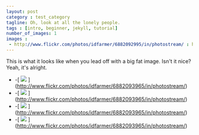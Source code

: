 ```yaml
---
layout: post
category : test_category
tagline: Oh, look at all the lonely people.
tags : [intro, beginner, jekyll, tutorial]
number_of_images: 1
images :
 - http://www.flickr.com/photos/idfarmer/6882092995/in/photostream/ : http://farm8.staticflickr.com/7187/6882092995_473a605019_b.jpg
---
```


This is what it looks like when you lead off with a big fat image. Isn't it nice?
Yeah, it's alright.



- -[ ![](http://farm8.staticflickr.com/7207/6882093965_d4237d0633_m.jpg) ] (http://www.flickr.com/photos/idfarmer/6882093965/in/photostream/)
- -[ ![](http://farm8.staticflickr.com/7207/6882093965_d4237d0633_n.jpg) ] (http://www.flickr.com/photos/idfarmer/6882093965/in/photostream/)
- -[ ![](http://farm8.staticflickr.com/7207/6882093965_d4237d0633.jpg) ] (http://www.flickr.com/photos/idfarmer/6882093965/in/photostream/)
- -[ ![](http://farm8.staticflickr.com/7207/6882093965_d4237d0633_z.jpg) ] (http://www.flickr.com/photos/idfarmer/6882093965/in/photostream/)